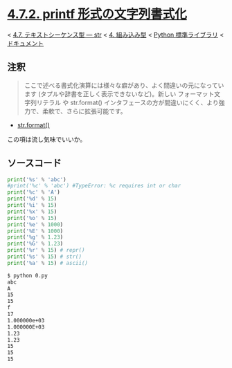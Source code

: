 # [4.7.2. printf 形式の文字列書式化](https://docs.python.jp/3/library/stdtypes.html#printf-style-string-formatting)

< [4.7. テキストシーケンス型 — str](https://docs.python.jp/3/library/stdtypes.html#text-sequence-type-str) < [4. 組み込み型](https://docs.python.jp/3/library/functions.html#built-in-functions) < [Python 標準ライブラリ](https://docs.python.jp/3/library/index.html#the-python-standard-library) < [ドキュメント](https://docs.python.jp/3/index.html)

## 注釈

> ここで述べる書式化演算には様々な癖があり、よく間違いの元になっています (タプルや辞書を正しく表示できないなど)。新しい フォーマット文字列リテラル や str.format() インタフェースの方が間違いにくく、より強力で、柔軟で、さらに拡張可能です。 

* [str.format()](https://docs.python.jp/3/library/stdtypes.html#str.format)

この項は流し気味でいいか。

## ソースコード

```python
print('%s' % 'abc')
#print('%c' % 'abc') #TypeError: %c requires int or char
print('%c' % 'A')
print('%d' % 15)
print('%i' % 15)
print('%x' % 15)
print('%o' % 15)
print('%e' % 1000)
print('%E' % 1000)
print('%g' % 1.23)
print('%G' % 1.23)
print('%r' % 15) # repr()
print('%s' % 15) # str()
print('%a' % 15) # ascii()
```
```sh
$ python 0.py 
abc
A
15
15
f
17
1.000000e+03
1.000000E+03
1.23
1.23
15
15
15
```

